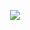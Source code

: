 <p align="center">
  <img src="https://leetcard.jacoblin.cool/QTify?theme=light&font=Cousine" />
</p>


<!--
**Q-Tify/q-tify** is a ✨ _special_ ✨ repository because its `README.md` (this file) appears on your GitHub profile.
![LeetCode Stats](https://leetcard.jacoblin.cool/QTify?theme=light&font=Cousine)
Here are some ideas to get you started:

- 🔭 I’m currently working on ...
- 🌱 I’m currently learning ...
- 👯 I’m looking to collaborate on ...
- 🤔 I’m looking for help with ...
- 💬 Ask me about ...
- 📫 How to reach me: ...
- 😄 Pronouns: ...
- ⚡ Fun fact: ...
-->
